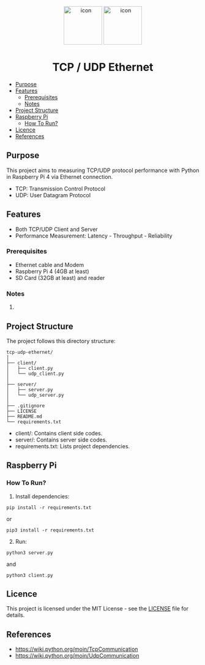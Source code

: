 <div align="center">
<img src="https://cdn-icons-png.flaticon.com/512/919/919855.png" width="100" height="100" alt="icon">
<img src="https://cdn-icons-png.flaticon.com/512/8284/8284643.png" width="100" height="100" alt="icon">
</div>

<h1 align="center">TCP / UDP Ethernet</h1>

* [Purpose](#purpose)
* [Features](#features)
    * [Prerequisites](#prerequisites)
    * [Notes](#notes)
* [Project Structure](#project-structure)
* [Raspberry Pi](#raspberry-pi)
    * [How To Run?](#how-to-run)
* [Licence](#licence)
* [References](#references)

## Purpose
<div align="justify">

This project aims to measuring TCP/UDP protocol performance with Python in Raspberry Pi 4 via Ethernet connection.
- TCP: Transmission Control Protocol
- UDP: User Datagram Protocol

## Features
- Both TCP/UDP Client and Server
- Performance Measurement: Latency - Throughput - Reliability

### Prerequisites
* Ethernet cable and Modem
* Raspberry Pi 4 (4GB at least)
* SD Card (32GB at least) and reader

### Notes
1. 

</div>

## Project Structure

The project follows this directory structure:

```
tcp-udp-ethernet/
│
├── client/
│   ├── client.py
│   └── udp_client.py
│
├── server/
│   ├── server.py
│   └── udp_server.py
│
├── .gitignore
├── LICENSE
├── README.md
└── requirements.txt
```

- client/: Contains client side codes.
- server/: Contains server side codes.
- requirements.txt: Lists project dependencies.

## Raspberry Pi

### How To Run?
1. Install dependencies:
```
pip install -r requirements.txt
```
or
```
pip3 install -r requirements.txt
```

2. Run:
```
python3 server.py
```
and
```
python3 client.py
```

## Licence

This project is licensed under the MIT License - see the [LICENSE](https://github.com/semanurbilada/tcp-udp-ethernet?tab=MIT-1-ov-file#readme) file for details.


## References

- https://wiki.python.org/moin/TcpCommunication
- https://wiki.python.org/moin/UdpCommunication